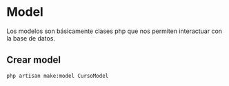 # Model
Los modelos son básicamente clases php que nos permiten interactuar con la base de datos.


## Crear model
```
php artisan make:model CursoModel
```

